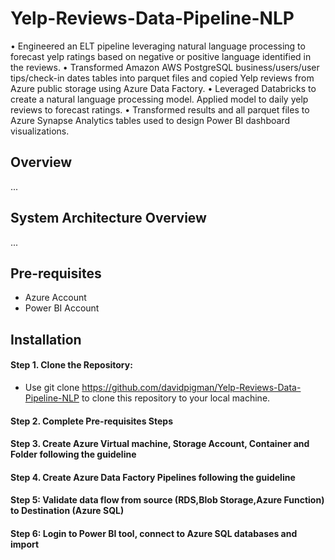 # Yelp-Reviews-Data-Pipeline-NLP
• Engineered an ELT pipeline leveraging natural language processing to forecast yelp ratings based on negative or positive language identified in the reviews.
• Transformed Amazon AWS PostgreSQL business/users/user tips/check-in dates tables into parquet files and copied Yelp reviews from Azure public storage using Azure Data Factory. 
• Leveraged Databricks to create a natural language processing model. Applied model to daily yelp reviews to forecast ratings. 
• Transformed results and all parquet files to Azure Synapse Analytics tables used to design Power BI dashboard visualizations.

## Overview
...



## System Architecture Overview
...


## Pre-requisites
  - Azure Account
  - Power BI Account

## Installation
#### Step 1. Clone the Repository:
  - Use git clone https://github.com/davidpigman/Yelp-Reviews-Data-Pipeline-NLP to clone this repository to your local machine.
  
#### Step 2. Complete Pre-requisites Steps

#### Step 3. Create Azure Virtual machine, Storage Account, Container and Folder following the guideline
#### Step 4. Create Azure Data Factory Pipelines following the guideline 
#### Step 5: Validate data flow from source (RDS,Blob Storage,Azure Function) to Destination (Azure SQL)
#### Step 6: Login to Power BI tool, connect to Azure SQL databases and import



